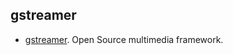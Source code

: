 gstreamer
---------
* [gstreamer](http://gstreamer.freedesktop.org). Open Source multimedia framework.
